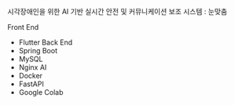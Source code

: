 시각장애인을 위한 AI 기반 실시간 안전 및 커뮤니케이션 보조 시스템 : 눈맞춤

Front End
  - Flutter
Back End
  - Spring Boot
  - MySQL
  - Nginx
AI
  - Docker
  - FastAPI
  - Google Colab
